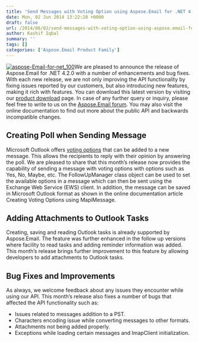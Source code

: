```yaml
---
title: 'Send Messages with Voting Option using Aspose.Email for .NET 4.2.0'
date: Mon, 02 Jun 2014 13:22:28 +0000
draft: false
url: /2014/06/02/send-messages-with-voting-option-using-aspose.email-for-.net-4.2.0/
author: Kashif Iqbal
summary: ''
tags: []
categories: ['Aspose.Email Product Family']
---
```


[![][1]](https://products.aspose.com/email)We are pleased to announce the release of Aspose.Email for .NET 4.2.0 with a number of enhancements and bug fixes. With each new release, we are not only improving the API functionality by fixing issues reported by our customers, but also introducing new features, making it rich with features. You can download this latest version by visiting our [product download][2] page. In case of any further query or inquiry, please feel free to write to us on the [Aspose.Email forum][3]. You may also visit the online documentation to find out more about the public API and backwards incompatible changes.

## Creating Poll when Sending Message

Microsoft Outlook offers [voting options][4] that can be added to a new message. This allows the recipients to reply with their opinion by answering the poll. We are pleased to share that this month’s release now provides the capability of sending a message with voting options with options such as Yes, No, Maybe, etc. The FollowUpManager class object can be used to set the available options in a message which can then be sent using the Exchange Web Service (EWS) client. In addition, the message can be saved in Microsoft Outlook format as shown in the online documentation article Creating Voting Options using MapiMessage.

## Adding Attachments to Outlook Tasks

Creating, saving and reading Outlook tasks is already supported by Aspose.Email. The feature was further enhanced in the follow up versions where facility to read tasks and adding reminder information was added. This month’s release brings further improvement to this feature by allowing developers to add attachments to Outlook tasks.

## Bug Fixes and Improvements

As always, we welcome feedback about any issues they encounter while using our API. This month’s release also fixes a number of bugs that affected the API functionality such as:

*   Issues related to messages addition to a PST.
*   Characters encoding issue while converting messages to other formats.
*   Attachments not being added properly.
*   Exceptions while loading certain messages and ImapClient initialization.




[1]: https://blog.aspose.com/wp-content/uploads/sites/2/2014/06/aspose-Email-for-net_100.png "aspose-Email-for-net_100"
[2]: http://www.aspose.com/community/files/51/.net-components/aspose.email-for-.net/category1411.aspx
[3]: http://www.aspose.com/community/forums/aspose.email-product-family/188/showforum.aspx
[4]: https://blog.aspose.com/




